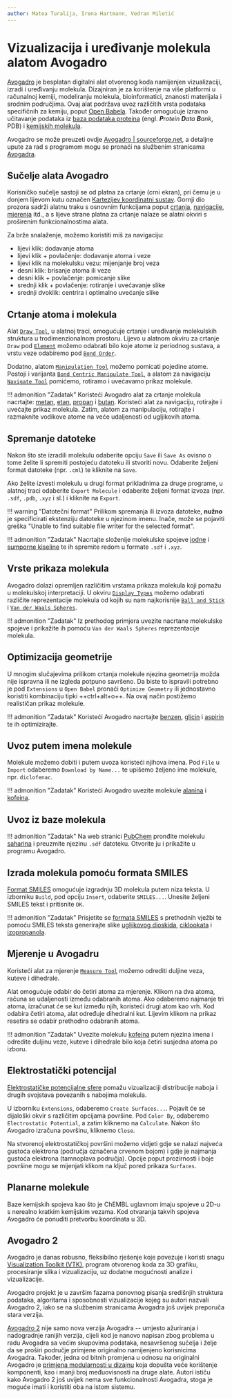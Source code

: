 ```yaml
---
author: Matea Turalija, Irena Hartmann, Vedran Miletić
---
```


# Vizualizacija i uređivanje molekula alatom Avogadro

[Avogadro](https://avogadro.cc/) je besplatan digitalni alat otvorenog koda namijenjen vizualizaciji, izradi i uređivanju molekula. Dizajniran je za korištenje na više platformi u računalnoj kemiji, modeliranju molekula, bioinformatici, znanosti materijala i srodnim područjima. Ovaj alat podržava uvoz različitih vrsta podataka specifičnih za kemiju, poput [Open Babela](open-babel-pretvorba-analiza-spremanje-podataka-molekula.md). Također omogućuje izravno učitavanje podataka iz [baza podataka proteina](pdb-baza-proteina.md) (engl. _**P**rotein **D**ata **B**ank_, PDB) i [kemijskih molekula](chembl-baza-bioaktivnih-molekula.md).

Avogadro se može preuzeti ovdje [Avogadro | sourceforge.net](https://sourceforge.net/projects/avogadro/), a detaljne upute za rad s programom mogu se pronaći na službenim stranicama [Avogadra](avogadro.cc/docs/).

## Sučelje alata Avogadro

Korisničko sučelje sastoji se od platna za crtanje (crni ekran), pri čemu je u donjem lijevom kutu označen [Kartezijev koordinatni sustav](https://en.wikipedia.org/wiki/Cartesian_coordinate_system). Gornji dio prozora sadrži alatnu traku s osnovnim funkcijama poput [crtanja](https://avogadro.cc/docs/tools/draw-tool/), [navigacije](https://avogadro.cc/docs/tools/navigate-tool/), [mjerenja](https://avogadro.cc/docs/tools/measure-tool/) itd., a s lijeve strane platna za crtanje nalaze se alatni okviri s proširenim funkcionalnostima alata.

Za brže snalaženje, možemo koristiti miš za navigaciju:

- lijevi klik: dodavanje atoma
- lijevi klik + povlačenje: dodavanje atoma i veze
- lijevi klik na molekulsku vezu: mijenjanje broj veza
- desni klik: brisanje atoma ili veze
- desni klik + povlačenje: pomicanje slike
- srednji klik + povlačenje: rotiranje i uvećavanje slike
- srednji dvoklik: centrira i optimalno uvećanje slike

## Crtanje atoma i molekula

Alat [`Draw Tool`](https://avogadro.cc/docs/tools/draw-tool/), u alatnoj traci, omogućuje crtanje i uređivanje molekulskih struktura u trodimenzionalnom prostoru. Lijevo u alatnom okviru za crtanje `Draw` pod [`Element`](https://avogadro.cc/docs/tools/draw-tool/#4) možemo odabrati bilo koje atome iz periodnog sustava, a vrstu veze odabiremo pod [`Bond Order`](https://avogadro.cc/docs/tools/draw-tool/#7).

Dodatno, alatom [`Manipulation Tool`](https://avogadro.cc/docs/tools/manipulate-tool/) možemo pomicati pojedine atome. Postoji i varijanta [`Bond Centric Manipulate Tool`](https://avogadro.cc/docs/tools/bond-centric-manipulate-tool/), a alatom za navigaciju [`Navigate Tool`](https://avogadro.cc/docs/tools/navigate-tool/) pomićemo, rotiramo i uvećavamo prikaz molekule.

!!! admonition "Zadatak"
    Koristeći Avogadro alat za crtanje molekula nacrtajte: [metan](https://pubchem.ncbi.nlm.nih.gov/compound/297), [etan](https://pubchem.ncbi.nlm.nih.gov/compound/6324), [propan](https://pubchem.ncbi.nlm.nih.gov/compound/6334) i [butan](https://pubchem.ncbi.nlm.nih.gov/compound/7843). Koristeći alat za navigaciju, rotirajte i uvećajte prikaz molekula. Zatim, alatom za manipulaciju, rotirajte i razmaknite vodikove atome na veće udaljenosti od ugljikovih atoma.

## Spremanje datoteke

Nakon što ste izradili molekulu odaberite opciju `Save` ili `Save As` ovisno o tome želite li spremiti postojeću datoteku ili stvoriti novu. Odaberite željeni format datoteke (npr. `.cml`) te kliknite na `Save`.

Ako želite izvesti molekulu u drugi format prikladnima za druge programe, u alatnoj traci odaberite `Export Molecule` i odaberite željeni format izvoza (npr. `.sdf`, `.pdb`, `.xyz` i sl.) i kliknite na `Export`.

!!! warning "Datotečni format"
    Prilikom spremanja ili izvoza datoteke, **nužno** je specificirati ekstenziju datoteke u njezinom imenu. Inače, može se pojaviti greška "Unable to find suitable file writer for the selected format".

!!! admonition "Zadatak"
    Nacrtajte složenije molekulske spojeve [jodne](https://pubchem.ncbi.nlm.nih.gov/compound/24345) i [sumporne kiseline](https://pubchem.ncbi.nlm.nih.gov/compound/1118) te ih spremite redom u formate `.sdf` i `.xyz`.

## Vrste prikaza molekula

Avogadro dolazi opremljen različitim vrstama prikaza molekula koji pomažu u molekulskoj interpretaciji. U okviru [`Display Types`](https://avogadro.cc/docs/display-types/) možemo odabrati različite reprezentacije molekula od kojih su nam najkorisnije [`Ball and Stick`](https://avogadro.cc/docs/display-types/#ball-and-stick) i [`Van der Waals Spheres`](https://avogadro.cc/docs/display-types/#van-der-waals-spheres).

!!! admonition "Zadatak"
    Iz prethodog primjera uvezite nacrtane molekulske spojeve i prikažite ih pomoću `Van der Waals Spheres` reprezentacije molekula.

## Optimizacija geometrije

U mnogim slučajevima prilikom crtanja molekule njezina geometrija možda nije ispravna ili ne izgleda potpuno savršeno. Da biste to ispravili potrebno je pod `Extensions` u `Open Babel` pronaći `Optimize Geometry` ili jednostavno koristiti kombinaciju tipki ++ctrl+alt+o++. Na ovaj način postižemo realističan prikaz molekule.

!!! admonition "Zadatak"
    Koristeći Avogadro nacrtajte [benzen](https://pubchem.ncbi.nlm.nih.gov/compound/241), [glicin](https://pubchem.ncbi.nlm.nih.gov/compound/12176) i [aspirin](https://pubchem.ncbi.nlm.nih.gov/compound/2244) te ih optimizirajte.

## Uvoz putem imena molekule

Molekule možemo dobiti i putem uvoza koristeći njihova imena. Pod `File` u `Import` odaberemo `Download by Name...` te upišemo željeno ime molekule, npr. `diclofenac`.

!!! admonition "Zadatak"
    Koristeći Avogadro uvezite molekule [alanina](https://pubchem.ncbi.nlm.nih.gov/compound/5950) i [kofeina](https://pubchem.ncbi.nlm.nih.gov/compound/2519).

## Uvoz iz baze molekula

!!! admonition "Zadatak"
    Na web stranici [PubChem](https://pubchem.ncbi.nlm.nih.gov/) pronđite molekulu [saharina](https://en.wikipedia.org/wiki/Saccharin) i preuzmite njezinu `.sdf` datoteku. Otvorite ju i prikažite u programu Avogadro.

## Izrada molekula pomoću formata SMILES

[Format SMILES](smiles-format.md) omogućuje izgradnju 3D molekula putem niza teksta. U izborniku `Build`, pod opciju `Insert`, odaberite `SMILES...`. Unesite željeni SMILES tekst i pritisnite `OK`.

!!! admonition "Zadatak"
    Prisjetite se [formata SMILES](smiles-format.md) s prethodnih vježbi te pomoću SMILES teksta generirajte slike [ugljikovog dioskida](https://pubchem.ncbi.nlm.nih.gov/compound/280), [ciklookata](https://pubchem.ncbi.nlm.nih.gov/compound/9266) i [izopropanola](https://pubchem.ncbi.nlm.nih.gov/compound/Isopropyl-Alcohol).

## Mjerenje u Avogadru

Koristeći alat za mjerenje [`Measure Tool`](https://avogadro.cc/docs/tools/measure-tool/) možemo odrediti duljine veza, kuteve i dihedrale.

Alat omogućuje odabir do četiri atoma za mjerenje. Klikom na dva atoma, računa se udaljenosti između odabranih atoma. Ako odaberemo najmanje tri atoma, izračunat će se kut između njih, koristeći drugi atom kao vrh. Kod odabira četiri atoma, alat određuje dihedralni kut. Lijevim klikom na prikaz resetira se odabir prethodno odabranih atoma.

!!! admonition "Zadatak"
    Uvezite molekulu [kofeina](https://pubchem.ncbi.nlm.nih.gov/compound/2519) putem njezina imena i odredite duljinu veze, kuteve i dihedrale bilo koja četiri susjedna atoma po izboru.

## Elektrostatički potencijal

[Elektrostatičke potencijalne sfere](https://avogadro.cc/docs/tutorials/viewing-electrostatic-potential/) pomažu vizualizaciji distribucije naboja i drugih svojstava povezanih s nabojima molekula.

U izborniku `Extensions`, odaberemo `Create Surfaces...`. Pojavit će se dijaloški okvir s različitim opcijama površine. Pod `Color By`, odaberemo `Electrostatic Potential`, a zatim kliknemo na `Calculate`. Nakon što Avogadro izračuna površinu, kliknemo `Close`.

Na stvorenoj elektrostatičkoj površini možemo vidjeti gdje se nalazi najveća gustoća elektrona (područja označena crvenom bojom) i gdje je najmanja gustoća elektrona (tamnoplava područja). Opcije poput prozirnosti i boje površine mogu se mijenjati klikom na ključ pored prikaza `Surfaces`.

## Planarne molekule

Baze kemijskih spojeva kao što je ChEMBL uglavnom imaju spojeve u 2D-u s nerealno kratkim kemijskim vezama. Kod otvaranja takvih spojeva Avogadro će ponuditi pretvorbu koordinata u 3D.

## Avogadro 2

Avogadro je danas robusno, fleksibilno rješenje koje povezuje i koristi snagu [Visualization Toolkit (VTK)](https://www.vtk.org/), program otvorenog koda za 3D grafiku, procesiranje slika i vizualizaciju, uz dodatne mogućnosti analize i vizualizacije.

Avogadro projekt je u završim fazama ponovnog pisanja središnjih struktura podataka, algoritama i sposobnosti vizualizacije kojeg su autori nazvali Avogadro 2, iako se na službenim stranicama Avogadra još uvijek preporuča stara verzija.

[Avogadro 2](https://www.openchemistry.org/projects/avogadro2/) nije samo nova verzija Avogadra -- umjesto ažuriranja i nadogradnje ranijih verzija, cijeli kod je nanovo napisan zbog problema u radu Avogadra sa većim skupovima podataka, nesavršenog sučelja i želje da se proširi područje primjene originalno namijenjeno korisnicima Avogadra. Također, jedna od bitnih promjena u odnosu na originalni Avogadro je [primjena modularnosti u dizajnu](https://www.kitware.com/avogadro-2-and-open-chemistry/) koja dopušta veće korištenje komponenti, kao i manji broj međuovisnosti na druge alate. Autori ističu kako Avogadro 2 još uvijek nema sve funkcionalnosti Avogadra, stoga je moguće imati i koristiti oba na istom sistemu.
